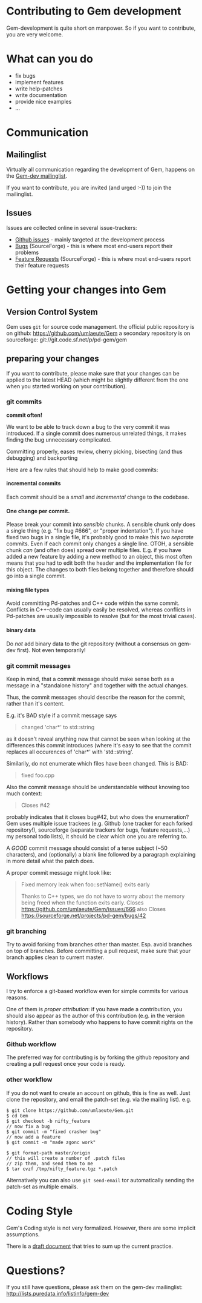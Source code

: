 Contributing to Gem development
====

Gem-development is quite short on manpower.
So if you want to contribute, you are very welcome.

# What can you do

 - fix bugs
 - implement features
 - write help-patches
 - write documentation
 - provide nice examples
 - ...

# Communication

## Mailinglist

Virtually all communication regarding the development of Gem, happens on the
[Gem-dev mailinglist](http://lists.puredata.info/listinfo/gem-dev).

If you want to contribute, you are invited (and urged :-)) to join the mailinglist.

## Issues

Issues are collected online in several issue-trackers:

- [Github issues](https://github.com/umlaeute/Gem/issues) - mainly targeted at the development process
- [Bugs](https://sourceforge.net/p/pd-gem/bugs) (SourceForge) - this is where most end-users report their problems
- [Feature Requests](https://sourceforge.net/p/pd-gem/feature-requests) (SourceForge) - this is where most end-users report their feature requests



# Getting your changes into Gem


## Version Control System
Gem uses `git` for source code management.
the official public repository is on github:
   https://github.com/umlaeute/Gem
a secondary repository is on sourceforge:
   git://git.code.sf.net/p/pd-gem/gem


## preparing your changes
If you want to contribute, please make sure that your changes can be
applied to the latest HEAD (which might be slightly different from the one
when you started working on your contribution).

### git commits
**commit often!**

We want to be able to track down a bug to the very commit it was introduced.
If a single commit does numerous unrelated things, it makes finding the bug unnecessary complicated.

Committing properly, eases review, cherry picking, bisecting (and thus debugging) and backporting

Here are a few rules that should help to make good commits:

#### incremental commits
Each commit should be a *small* and *incremental* change to the codebase.

#### One change per commit.
Please break your commit into *sensible* chunks.
A sensible chunk only does a single thing (e.g. "fix bug #666", or "proper indentation").
If you have fixed two bugs in a single file, it's probably good to make this *two separate* commits.
Even if each commit only changes a single line.
OTOH, a sensible chunk *can* (and often does) spread over multiple files.
E.g. if you have added a new feature by adding a new method to an object, this most often means that
you had to edit both the header and the implementation file for this object.
The changes to both files belong together and therefore should go into a single commit.

#### mixing file types

Avoid committing Pd-patches and C++ code within the same commit.
Conflicts in C++-code can usually easily be resolved,
whereas conflicts in Pd-patches are usually impossible to resolve (but for the most trivial cases).

#### binary data

Do *not* add binary data to the git repository (without a consensus on gem-dev first).
Not even temporarily!

### git commit messages
Keep in mind, that a commit message should make sense both as a message in
a "standalone history" and together with the actual changes.

Thus, the commit messages should describe the reason for the commit,
rather than it's content.

E.g. it's BAD style if a commit message says

> changed 'char*' to std::string

as it doesn't reveal anything new that cannot be seen when looking at the differences
this commit introduces (where it's easy to see that the commit
replaces all occurences of 'char*' with 'std::string'.

Similarily, do not enumerate which files have been changed.
This is BAD:

> fixed foo.cpp

Also the commit message should be understandable without knowing too much context:

> Closes #42

probably indicates that it closes bug#42, but who does the enumeration?
Gem uses multiple issue trackees
(e.g. Github (one tracker for each forked repository!),
sourceforge (separate trackers for bugs, feature requests,...)
my personal todo lists),
it should be clear which one you are referring to.

A *GOOD* commit message should consist of a terse subject (~50 characters), and
(optionally) a blank line followed by a paragraph explaining in more detail what
the patch does.

A proper commit message might look like:
> Fixed memory leak when foo::setName() exits early
>
> Thanks to C++ types, we do not have to worry about the memory being freed
> when the function exits early.
> Closes https://github.com/umlaeute/Gem/issues/666
> also
> Closes https://sourceforge.net/projects/pd-gem/bugs/42

### git branching
Try to avoid forking from branches other than master.
Esp. avoid branches on top of branches.
Before committing a pull request, make sure that your branch applies clean to current master.



## Workflows
I try to enforce a git-based workflow even for simple commits for various reasons.

One of them is *proper attribution*: if you have made a contribution,
you should also appear as the author of this contribution (e.g. in the version history).
Rather than somebody who happens to have commit rights on the repository.

### Github workflow
The preferred way for contributing is by forking the github repository
and creating a pull request once your code is ready.

### other workflow
If you do not want to create an account on github, this is fine as well.
Just clone the repository, and email the patch-set (e.g. via the mailing list).
e.g.

    $ git clone https://github.com/umlaeute/Gem.git
    $ cd Gem
    $ git checkout -b nifty_feature
    // now fix a bug
    $ git commit -m "fixed crasher bug"
    // now add a feature
    $ git commit -m "made zgonc work"

    $ git format-path master/origin
    // this will create a number of .patch files
    // zip them, and send them to me
    $ tar cvzf /tmp/nifty_feature.tgz *.patch

Alternatively you can also use `git send-email` tor automatically sending the patch-set as multiple emails.

# Coding Style

Gem's Coding style is not very formalized.
However, there are some implicit assumptions.

There is a [draft document](https://github.com/umlaeute/Gem/blob/master/doc/CodingStyle.txt)
that tries to sum up the current practice.


# Questions?

If you still have questions, please ask them on the gem-dev mailinglist:
   http://lists.puredata.info/listinfo/gem-dev
